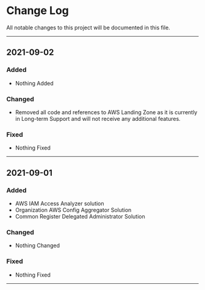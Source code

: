 # Change Log
All notable changes to this project will be documented in this file.

---

## 2021-09-02

### Added

- Nothing Added

### Changed

- Removed all code and references to AWS Landing Zone as it is currently in Long-term Support and will not receive any 
  additional features. 

### Fixed

- Nothing Fixed

---

## 2021-09-01

### Added

- AWS IAM Access Analyzer solution
- Organization AWS Config Aggregator Solution
- Common Register Delegated Administrator Solution

### Changed

- Nothing Changed

### Fixed

- Nothing Fixed

---